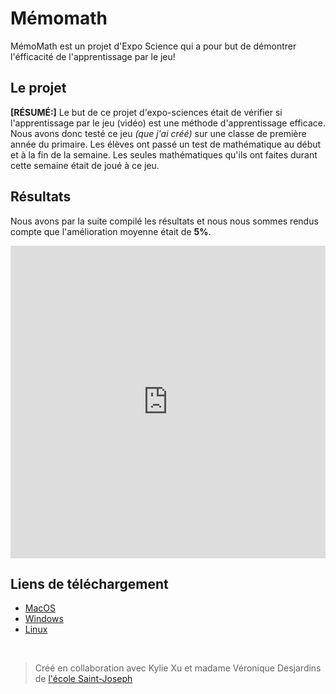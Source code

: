 # Mémomath

MémoMath est un projet d'Expo Science qui a pour but de démontrer l'éfficacité de l'apprentissage par le jeu!

## Le projet

**[RÉSUMÉ:]** Le but de ce projet d'expo-sciences était de vérifier si l'apprentissage par le jeu (vidéo) est une méthode d'apprentissage efficace. Nous avons donc testé ce jeu _(que j'ai créé)_ sur une classe de première année du primaire. Les élèves ont passé un test de mathématique au début et à la fin de la semaine. Les seules mathématiques qu'ils ont faites durant cette semaine était de joué à ce jeu.

## Résultats

Nous avons par la suite compilé les résultats et nous nous sommes rendus compte que l'amélioration moyenne était de **5%**.

<iframe frameborder="0" scrolling="no" src="https://onedrive.live.com/embed?resid=2FD86CE138D151B9%21510&authkey=%21AEv55y52ic3a7D0&em=2&wdAllowInteractivity=False&wdHideGridlines=True&wdHideHeaders=True&wdDownloadButton=True&wdInConfigurator=True" style="width: 100%; height: 500px;"></iframe>

## Liens de téléchargement

- [MacOS](https://developer.cloud.unity3d.com/share/share.html?shareId=Wy-INhssJI)
- [Windows](https://developer.cloud.unity3d.com/share/share.html?shareId=WJF4v1hskL)
- [Linux](https://developer.cloud.unity3d.com/share/share.html?shareId=by3bWCjskL)

<br>

> Créé en collaboration avec Kylie Xu et madame Véronique Desjardins de [l'école Saint-Joseph](http://www.stjoseph.qc.ca/)
